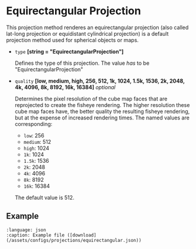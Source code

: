 # Equirectangular Projection
This projection method renderes an equirectangular projection (also called lat-long projection or equidistant cylindrical projection) is a default projection method used for spherical objects or maps.

- `type` **[string = "EquirectangularProjection"]**

  Defines the type of this projection. The value _has_ to be "EquirectangularProjection"

- `quality` **[low, medium, high, 256, 512, 1k, 1024, 1.5k, 1536, 2k, 2048, 4k, 4096, 8k, 8192, 16k, 16384]** _optional_

  Determines the pixel resolution of the cube map faces that are reprojected to create the fisheye rendering. The higher resolution these cube map faces have, the better quality the resulting fisheye rendering, but at the expense of increased rendering times. The named values are corresponding:
  - `low`: 256
  - `medium`: 512
  - `high`: 1024
  - `1k`: 1024
  - `1.5k`: 1536
  - `2k`: 2048
  - `4k`: 4096
  - `8k`: 8192
  - `16k`: 16384

  The default value is 512.

## Example
```{literalinclude} /assets/configs/projections/equirectangular.json
:language: json
:caption: Example file ([download](/assets/configs/projections/equirectangular.json))
```
